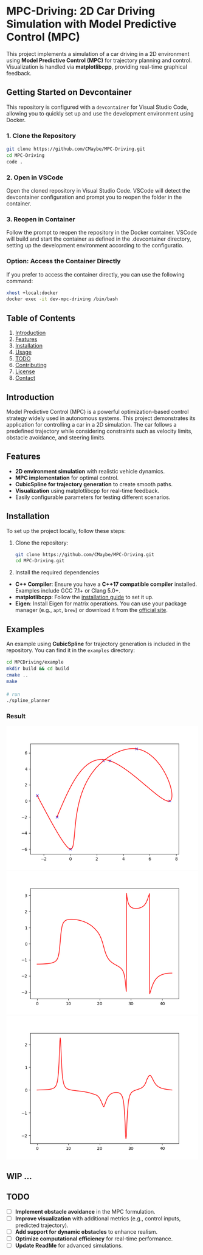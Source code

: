 # MPC-Driving: 2D Car Driving Simulation with Model Predictive Control (MPC)


This project implements a simulation of a car driving in a 2D environment using **Model Predictive Control (MPC)** for trajectory planning and control. Visualization is handled via **matplotlibcpp**, providing real-time graphical feedback.

## Getting Started on Devcontainer
This repository is configured with a `devcontainer` for Visual Studio Code, allowing you to quickly set up and use the development environment using Docker.

### 1. Clone the Repository
```bash
git clone https://github.com/CMaybe/MPC-Driving.git
cd MPC-Driving
code .
```
### 2. Open in VSCode

Open the cloned repository in Visual Studio Code. VSCode will detect the devcontainer configuration and prompt you to reopen the folder in the container.

### 3. Reopen in Container

Follow the prompt to reopen the repository in the Docker container. VSCode will build and start the container as defined in the .devcontainer directory, setting up the development environment according to the configuratio.

### Option: Access the Container Directly
If you prefer to access the container directly, you can use the following command:

```bash
xhost +local:docker
docker exec -it dev-mpc-driving /bin/bash
```


## Table of Contents
1. [Introduction](#introduction)
2. [Features](#features)
3. [Installation](#installation)
4. [Usage](#usage)
5. [TODO](#todo)
6. [Contributing](#contributing)
7. [License](#license)
8. [Contact](#contact)

## Introduction
Model Predictive Control (MPC) is a powerful optimization-based control strategy widely used in autonomous systems. This project demonstrates its application for controlling a car in a 2D simulation. The car follows a predefined trajectory while considering constraints such as velocity limits, obstacle avoidance, and steering limits.

## Features
- **2D environment simulation** with realistic vehicle dynamics.
- **MPC implementation** for optimal control.
- **CubicSpline for trajectory generation** to create smooth paths.
- **Visualization** using matplotlibcpp for real-time feedback.
- Easily configurable parameters for testing different scenarios.

## Installation
To set up the project locally, follow these steps:

1. Clone the repository:
   ```bash
   git clone https://github.com/CMaybe/MPC-Driving.git
   cd MPC-Driving.git
   ```

2. Install the required dependencies
- **C++ Compiler**: Ensure you have a **C++17 compatible compiler** installed. Examples include GCC 7.1+ or Clang 5.0+.
- **matplotlibcpp**: Follow the [installation guide](https://github.com/lava/matplotlib-cpp) to set it up.
- **Eigen**: Install Eigen for matrix operations. You can use your package manager (e.g., `apt`, `brew`) or download it from the [official site](https://eigen.tuxfamily.org/).

## Examples

An example using **CubicSpline** for trajectory generation is included in the repository. You can find it in the `examples` directory:

```bash
cd MPCDriving/example
mkdir build && cd build
cmake ..
make

# run
./spline_planner 
```

### Result

![figure1](docs/assets/figure1.png)
![figure2](docs/assets/figure2.png)
![figure3](docs/assets/figure3.png)


## WIP ...
## TODO
- [ ] **Implement obstacle avoidance** in the MPC formulation.
- [ ] **Improve visualization** with additional metrics (e.g., control inputs, predicted trajectory).
- [ ] **Add support for dynamic obstacles** to enhance realism.
- [ ] **Optimize computational efficiency** for real-time performance.
- [ ] **Update ReadMe** for advanced simulations.